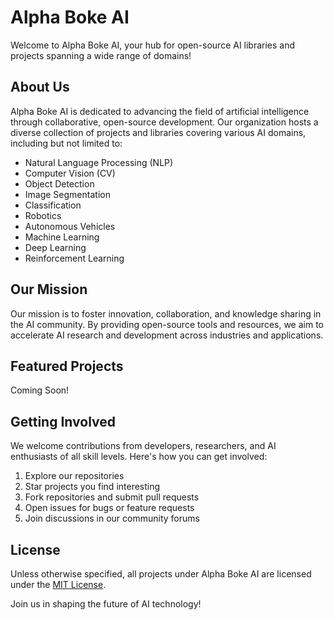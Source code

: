 # Alpha Boke AI

Welcome to Alpha Boke AI, your hub for open-source AI libraries and projects spanning a wide range of domains!

## About Us

Alpha Boke AI is dedicated to advancing the field of artificial intelligence through collaborative, open-source development. Our organization hosts a diverse collection of projects and libraries covering various AI domains, including but not limited to:

- Natural Language Processing (NLP)
- Computer Vision (CV)
- Object Detection
- Image Segmentation
- Classification
- Robotics
- Autonomous Vehicles
- Machine Learning
- Deep Learning
- Reinforcement Learning

## Our Mission

Our mission is to foster innovation, collaboration, and knowledge sharing in the AI community. By providing open-source tools and resources, we aim to accelerate AI research and development across industries and applications.

## Featured Projects

Coming Soon!

## Getting Involved

We welcome contributions from developers, researchers, and AI enthusiasts of all skill levels. Here's how you can get involved:

1. Explore our repositories
2. Star projects you find interesting
3. Fork repositories and submit pull requests
4. Open issues for bugs or feature requests
5. Join discussions in our community forums

## License

Unless otherwise specified, all projects under Alpha Boke AI are licensed under the [MIT License](link-to-license).

Join us in shaping the future of AI technology!
